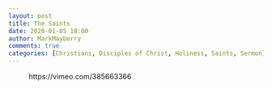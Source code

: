 ```yaml
---
layout: post
title: The Saints
date: 2020-01-05 18:00
author: MarkMayberry
comments: true
categories: [Christians, Disciples of Christ, Holiness, Saints, Sermon]
---
```

<!-- wp:core-embed/vimeo {"url":"https://vimeo.com/385663366","type":"video","providerNameSlug":"vimeo","className":"wp-embed-aspect-4-3 wp-has-aspect-ratio"} -->
<figure class="wp-block-embed-vimeo wp-block-embed is-type-video is-provider-vimeo wp-embed-aspect-4-3 wp-has-aspect-ratio"><div class="wp-block-embed__wrapper">
https://vimeo.com/385663366
</div></figure>
<!-- /wp:core-embed/vimeo -->

<!-- wp:paragraph -->
<p></p>
<!-- /wp:paragraph -->

